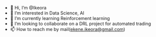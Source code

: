 - 👋 Hi, I’m @Ikeora
- 👀 I’m interested in Data Science, AI
- 🌱 I’m currently learning Reinforcement learning
- 💞️ I’m looking to collaborate on a DRL project for automated trading
- 📫 How to reach me by mail(ekene.ikeora@gmail.com)

<!---
Ikeora/Ikeora is a ✨ special ✨ repository because its `README.md` (this file) appears on your GitHub profile.
You can click the Preview link to take a look at your changes.
--->

